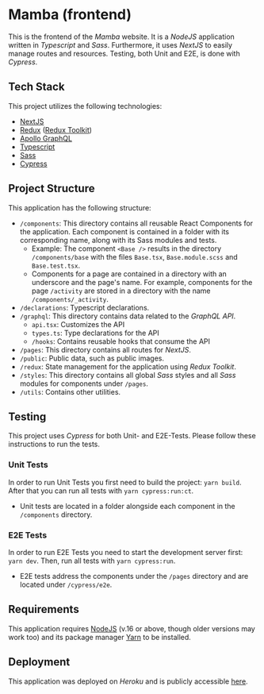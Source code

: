 # Mamba (frontend)
This is the frontend of the *Mamba* website. It is a *NodeJS* application written in
*Typescript* and *Sass*. Furthermore, it uses *NextJS* to easily manage routes and
resources. Testing, both Unit and E2E, is done with *Cypress*.

## Tech Stack
This project utilizes the following technologies:
- [NextJS](https://nextjs.org/)
- [Redux](https://redux.js.org/) ([Redux Toolkit](https://redux-toolkit.js.org/))
- [Apollo GraphQL](https://www.apollographql.com/docs/react)
- [Typescript](https://www.typescriptlang.org/)
- [Sass](https://sass-lang.com/)
- [Cypress](https://www.cypress.io/)

## Project Structure
This application has the following structure:
- `/components`:
    This directory contains all reusable React Components for the application.
    Each component is contained in a folder with its corresponding name, along with
    its Sass modules and tests.
    - Example:
        The component `<Base />` results in the directory `/components/base` with the files
        `Base.tsx`, `Base.module.scss` and `Base.test.tsx`.
    - Components for a page are contained in a directory with an underscore and the page's name.
      For example, components for the page `/activity` are stored in a directory with the name
      `/components/_activity`.
- `/declarations`:
    Typescript declarations.
- `/graphql`:
    This directory contains data related to the *GraphQL API*.
    - `api.tsx`: Customizes the API
    - `types.ts`: Type declarations for the API
    - `/hooks`: Contains reusable hooks that consume the API
- `/pages`:
    This directory contains all routes for *NextJS*.
- `/public`:
    Public data, such as public images.
- `/redux`:
    State management for the application using *Redux Toolkit*.
- `/styles`:
    This directory contains all global *Sass* styles and all *Sass* modules
    for components under `/pages`.
- `/utils`:
    Contains other utilities.

## Testing
This project uses *Cypress* for both Unit- and E2E-Tests. Please follow these instructions to run the
tests.
### Unit Tests
In order to run Unit Tests you first need to build the project: `yarn build`. After that you can run
all tests with `yarn cypress:run:ct`.
- Unit tests are located in a folder alongside each component in the `/components` directory.
### E2E Tests
In order to run E2E Tests you need to start the development server first: `yarn dev`. Then, run all
tests with `yarn cypress:run`.
- E2E tests address the components under the `/pages` directory and are located under `/cypress/e2e`.

## Requirements
This application requires [NodeJS](https://nodejs.org) (v.16 or above, though older versions may work too) and
its package manager [Yarn](https://yarnpkg.com/) to be installed.

## Deployment
This application was deployed on *Heroku* and is publicly accessible [here](https://mamba-frontend.herokuapp.com).
